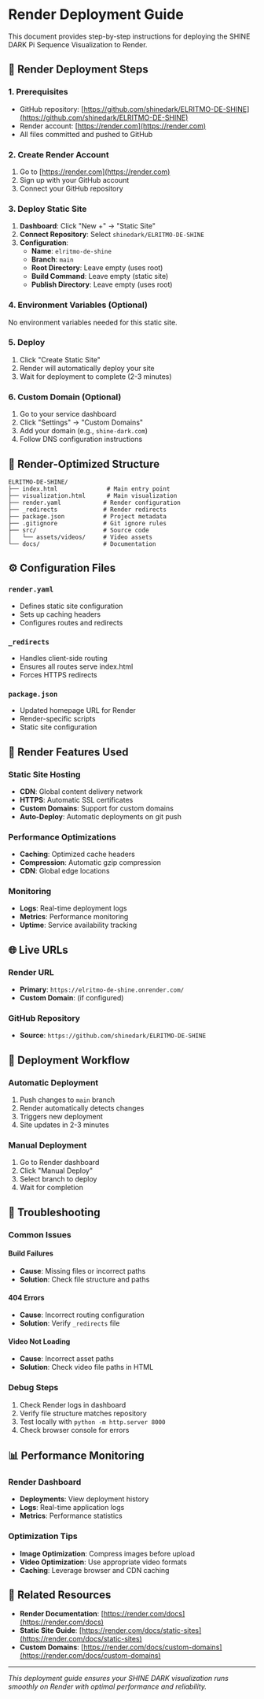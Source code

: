 # Render Deployment Guide

This document provides step-by-step instructions for deploying the SHINE DARK Pi Sequence Visualization to Render.

## 🚀 Render Deployment Steps

### 1. Prerequisites
- GitHub repository: [https://github.com/shinedark/ELRITMO-DE-SHINE](https://github.com/shinedark/ELRITMO-DE-SHINE)
- Render account: [https://render.com](https://render.com)
- All files committed and pushed to GitHub

### 2. Create Render Account
1. Go to [https://render.com](https://render.com)
2. Sign up with your GitHub account
3. Connect your GitHub repository

### 3. Deploy Static Site
1. **Dashboard**: Click "New +" → "Static Site"
2. **Connect Repository**: Select `shinedark/ELRITMO-DE-SHINE`
3. **Configuration**:
   - **Name**: `elritmo-de-shine`
   - **Branch**: `main`
   - **Root Directory**: Leave empty (uses root)
   - **Build Command**: Leave empty (static site)
   - **Publish Directory**: Leave empty (uses root)

### 4. Environment Variables (Optional)
No environment variables needed for this static site.

### 5. Deploy
1. Click "Create Static Site"
2. Render will automatically deploy your site
3. Wait for deployment to complete (2-3 minutes)

### 6. Custom Domain (Optional)
1. Go to your service dashboard
2. Click "Settings" → "Custom Domains"
3. Add your domain (e.g., `shine-dark.com`)
4. Follow DNS configuration instructions

## 📁 Render-Optimized Structure

```
ELRITMO-DE-SHINE/
├── index.html              # Main entry point
├── visualization.html      # Main visualization
├── render.yaml            # Render configuration
├── _redirects             # Render redirects
├── package.json           # Project metadata
├── .gitignore             # Git ignore rules
├── src/                   # Source code
│   └── assets/videos/     # Video assets
└── docs/                  # Documentation
```

## ⚙️ Configuration Files

### `render.yaml`
- Defines static site configuration
- Sets up caching headers
- Configures routes and redirects

### `_redirects`
- Handles client-side routing
- Ensures all routes serve index.html
- Forces HTTPS redirects

### `package.json`
- Updated homepage URL for Render
- Render-specific scripts
- Static site configuration

## 🔧 Render Features Used

### Static Site Hosting
- **CDN**: Global content delivery network
- **HTTPS**: Automatic SSL certificates
- **Custom Domains**: Support for custom domains
- **Auto-Deploy**: Automatic deployments on git push

### Performance Optimizations
- **Caching**: Optimized cache headers
- **Compression**: Automatic gzip compression
- **CDN**: Global edge locations

### Monitoring
- **Logs**: Real-time deployment logs
- **Metrics**: Performance monitoring
- **Uptime**: Service availability tracking

## 🌐 Live URLs

### Render URL
- **Primary**: `https://elritmo-de-shine.onrender.com/`
- **Custom Domain**: (if configured)

### GitHub Repository
- **Source**: `https://github.com/shinedark/ELRITMO-DE-SHINE`

## 🔄 Deployment Workflow

### Automatic Deployment
1. Push changes to `main` branch
2. Render automatically detects changes
3. Triggers new deployment
4. Site updates in 2-3 minutes

### Manual Deployment
1. Go to Render dashboard
2. Click "Manual Deploy"
3. Select branch to deploy
4. Wait for completion

## 🐛 Troubleshooting

### Common Issues

#### Build Failures
- **Cause**: Missing files or incorrect paths
- **Solution**: Check file structure and paths

#### 404 Errors
- **Cause**: Incorrect routing configuration
- **Solution**: Verify `_redirects` file

#### Video Not Loading
- **Cause**: Incorrect asset paths
- **Solution**: Check video file paths in HTML

### Debug Steps
1. Check Render logs in dashboard
2. Verify file structure matches repository
3. Test locally with `python -m http.server 8000`
4. Check browser console for errors

## 📊 Performance Monitoring

### Render Dashboard
- **Deployments**: View deployment history
- **Logs**: Real-time application logs
- **Metrics**: Performance statistics

### Optimization Tips
- **Image Optimization**: Compress images before upload
- **Video Optimization**: Use appropriate video formats
- **Caching**: Leverage browser and CDN caching

## 🔗 Related Resources

- **Render Documentation**: [https://render.com/docs](https://render.com/docs)
- **Static Site Guide**: [https://render.com/docs/static-sites](https://render.com/docs/static-sites)
- **Custom Domains**: [https://render.com/docs/custom-domains](https://render.com/docs/custom-domains)

---

*This deployment guide ensures your SHINE DARK visualization runs smoothly on Render with optimal performance and reliability.*
